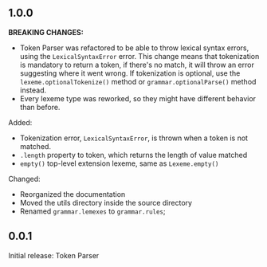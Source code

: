 ## 1.0.0

**BREAKING CHANGES:**
- Token Parser was refactored to be able to throw lexical syntax errors, using the `LexicalSyntaxError` error. This change means that tokenization is mandatory to return a token, if there's no match, it will throw an error suggesting where it went wrong. If tokenization is optional, use the `lexeme.optionalTokenize()` method or `grammar.optionalParse()` method instead.
- Every lexeme type was reworked, so they might have different behavior than before.

Added:
- Tokenization error, `LexicalSyntaxError`, is thrown when a token is not matched.
- `.length` property to token, which returns the length of value matched
- `empty()` top-level extension lexeme, same as `Lexeme.empty()`

Changed:
- Reorganized the documentation
- Moved the utils directory inside the source directory
- Renamed `grammar.lemexes` to `grammar.rules`;

## 0.0.1

Initial release: Token Parser

